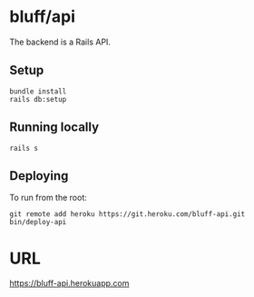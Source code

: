 # bluff/api

The backend is a Rails API.

## Setup

```
bundle install
rails db:setup
```

## Running locally

```
rails s
```

## Deploying

To run from the root:

```
git remote add heroku https://git.heroku.com/bluff-api.git
bin/deploy-api
```

# URL

<https://bluff-api.herokuapp.com>
